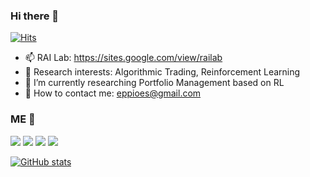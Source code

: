 ### Hi there 👋

[![Hits](https://hits.seeyoufarm.com/api/count/incr/badge.svg?url=https%3A%2F%2Fgithub.com%2FYang-HyunJun&count_bg=%2379C83D&title_bg=%23555555&icon=&icon_color=%23E7E7E7&title=hits&edge_flat=false)](https://hits.seeyoufarm.com)

- 📫 RAI Lab: https://sites.google.com/view/railab
- 🔭 Research interests: Algorithmic Trading, Reinforcement Learning
- 🌱 I’m currently researching Portfolio Management based on RL
- 🤔 How to contact me: eppioes@gmail.com

  
### ME 💬
<img src="https://img.shields.io/badge/Pytorch-EE4C2C?style=flat square&logo=Pytorch&logoColor=white"/></a>
<img src="https://img.shields.io/badge/TensorFlow-FF6F00?style=flat square&logo=TensorFlow&logoColor=white"/></a>
<a href="https://www.notion.so/4ced5dfb89f44f7dbcef2db8faa058fb" target="_blank"><img src="https://img.shields.io/badge/Notion-000000?style=flat square&logo=Notion&logoColor=white"/></a>
<a href="eppioes@gmail.com" target="_blank"><img src="https://img.shields.io/badge/Gmail-EA4335?style=flat-square&logo=Gmail&logoColor=white"/></a>

[![GitHub stats](https://github-readme-stats.vercel.app/api?username=Yang-Hyun-Jun)](https://github.com/anuraghazra/github-readme-stats)

<!--
<img src="https://img.shields.io/badge/Python-3776AB?style=flat square&logo=Python&logoColor=white"/></a>
//<img src="https://img.shields.io/badge/MySQL-4479A1?style=flat square&logo=MySQL&logoColor=white"/></a>
//<img src="https://img.shields.io/badge/Amazon AWS-232F3E?style=flat square&logo=Amazon AWS&logoColor=white"/></a>

-->
